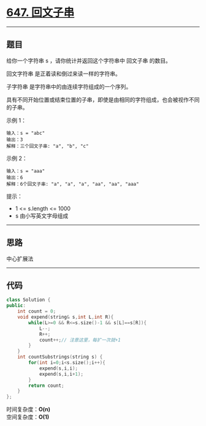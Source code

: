 # [647. 回文子串](https://leetcode.cn/problems/palindromic-substrings/description/)

---

## 题目

给你一个字符串 s ，请你统计并返回这个字符串中 回文子串 的数目。  

回文字符串 是正着读和倒过来读一样的字符串。  

子字符串 是字符串中的由连续字符组成的一个序列。  

具有不同开始位置或结束位置的子串，即使是由相同的字符组成，也会被视作不同的子串。  

示例 1：  
```
输入：s = "abc"
输出：3
解释：三个回文子串: "a", "b", "c"
```

示例 2：  
```
输入：s = "aaa"
输出：6
解释：6个回文子串: "a", "a", "a", "aa", "aa", "aaa"
```

提示：  

- 1 <= s.length <= 1000
- s 由小写英文字母组成

---

## 思路

中心扩展法

---

## 代码

```C++
class Solution {
public:
    int count = 0;
    void expend(string& s,int L,int R){
        while(L>=0 && R<=s.size()-1 && s[L]==s[R]){
            L--;
            R++;
            count++;// 注意这里，每扩一次就+1
        }
    }
    int countSubstrings(string s) {
        for(int i=0;i<s.size();i++){
            expend(s,i,i);
            expend(s,i,i+1);
        }
        return count;
    }
};
```

时间复杂度：**O(n)**  
空间复杂度：**O(1)**
